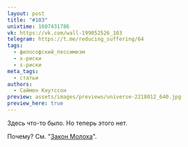 ```yaml
---
layout: post
title: "#103"
unixtime: 1607431786
vk: https://vk.com/wall-199052526_103
telegram: https://t.me/reducing_suffering/64
tags:
  - философский_пессимизм
  - x-риски
  - s-риски
meta_tags:
  - статьи
authors:
  - Саймон Кнутссон
preview: assets/images/previews/universe-2218012_640.jpg
preview_here: true
---
```

Здесь что-то было. Но теперь этого нет.

Почему? См. "[Закон Молоха](711.html)".